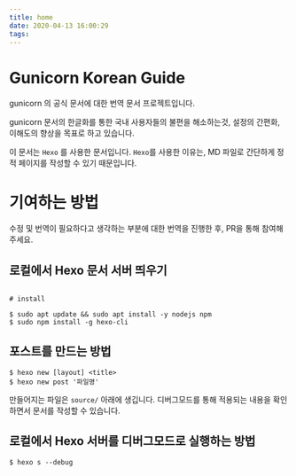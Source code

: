 ```yaml
---
title: home
date: 2020-04-13 16:00:29
tags:
---
```


# Gunicorn Korean Guide

gunicorn 의 공식 문서에 대한 번역 문서 프로젝트입니다.

gunicorn 문서의 한글화를 통한 국내 사용자들의 불편을 해소하는것, 설정의 간편화, 이해도의 향상을 목표로 하고 있습니다. 

이 문서는 `Hexo` 를 사용한 문서입니다. `Hexo`를 사용한 이유는, MD 파일로 간단하게 정적 페이지를 작성할 수 있기 때문입니다.


# 기여하는 방법

수정 및 번역이 필요하다고 생각하는 부분에 대한 번역을 진행한 후, PR을 통해 참여해주세요.

## 로컬에서 Hexo 문서 서버 띄우기

``` shell

# install 

$ sudo apt update && sudo apt install -y nodejs npm
$ sudo npm install -g hexo-cli

```
## 포스트를 만드는 방법

```
$ hexo new [layout] <title> 
$ hexo new post '파일명'
```
만들어지는 파일은 `source/` 아래에 생깁니다. 
디버그모드를 통해 적용되는 내용을 확인하면서 문서를 작성할 수 있습니다. 

## 로컬에서 Hexo 서버를 디버그모드로 실행하는 방법
```
$ hexo s --debug 
```


